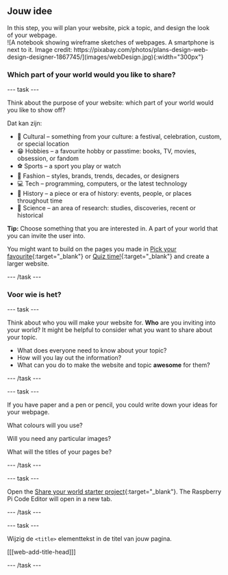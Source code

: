 ## Jouw idee

<div style="display: flex; flex-wrap: wrap">
<div style="flex-basis: 200px; flex-grow: 1; margin-right: 15px;">
In this step, you will plan your website, pick a topic, and design the look of your webpage.
</div>
<div>
![A notebook showing wireframe sketches of webpages. A smartphone is next to it. Image credit: https://pixabay.com/photos/plans-design-web-design-designer-1867745/](images/webDesign.jpg){:width="300px"}
</div>
</div>

### Which part of your world would you like to share?

\--- task ---

Think about the purpose of your website: which part of your world would you like to show off?

Dat kan zijn:

- 🎊 Cultural – something from your culture: a festival, celebration, custom, or special location
- 😁 Hobbies – a favourite hobby or passtime: books, TV, movies, obsession, or fandom
- ⚽️ Sports – a sport you play or watch
- 👗 Fashion – styles, brands, trends, decades, or designers
- 💻 Tech – programming, computers, or the latest technology
- 📙 History – a piece or era of history: events, people, or places throughout time
- 🔬 Science – an area of research: studies, discoveries, recent or historical

**Tip:** Choose something that you are interested in. A part of your world that you can invite the user into.

You might want to build on the pages you made in [Pick your favourite](https://projects.raspberrypi.org/en/projects/pick-your-favourite){:target="_blank"} or [Quiz time!](https://projects.raspberrypi.org/en/projects/quiz-time){:target="_blank"} and create a larger website.

\--- /task ---

### Voor wie is het?

\--- task ---

Think about who you will make your website for. **Who** are you inviting into your world? It might be helpful to consider what you want to share about your topic.

- What does everyone need to know about your topic?
- How will you lay out the information?
- What can you do to make the website and topic **awesome** for them?

\--- /task ---

\--- task ---

If you have paper and a pen or pencil, you could write down your ideas for your webpage.

What colours will you use?

Will you need any particular images?

What will the titles of your pages be?

\--- /task ---

\--- task ---

Open the [Share your world starter project](https://editor.raspberrypi.org/en/projects/share-your-world-starter){:target="_blank"}. The Raspberry Pi Code Editor will open in a new tab.

\--- /task ---

\--- task ---

Wijzig de `<title>` elementtekst in de titel van jouw pagina.

[[[web-add-title-head]]]

\--- /task ---

